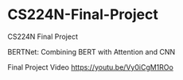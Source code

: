 # CS224N-Final-Project
CS224N Final Project

BERTNet: Combining BERT with Attention and CNN

Final Project Video
https://youtu.be/Vy0iCgM1ROo